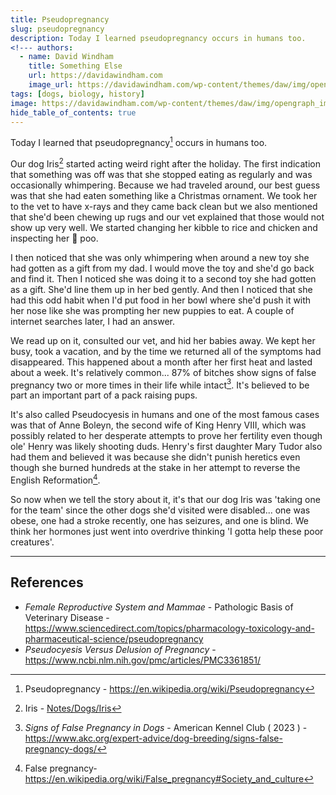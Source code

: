 ```yaml
---
title: Pseudopregnancy
slug: pseudopregnancy
description: Today I learned pseudopregnancy occurs in humans too.
<!--- authors:
  - name: David Windham
    title: Something Else
    url: https://davidawindham.com
    image_url: https://davidawindham.com/wp-content/themes/daw/img/opengraph_image.jpg -->
tags: [dogs, biology, history]
image: https://davidawindham.com/wp-content/themes/daw/img/opengraph_image.jpg
hide_table_of_contents: true
---
```


Today I learned that pseudopregnancy[^1] occurs in humans too.

<!--truncate-->

Our dog Iris[^2] started acting weird right after the holiday. The first indication that something was off was that she stopped eating as regularly and was occasionally whimpering. Because we had traveled around, our best guess was that she had eaten something like a Christmas ornament. We took her to the vet to have x-rays and they came back clean but we also mentioned that she'd been chewing up rugs and our vet explained that those would not show up very well. We started changing her kibble to rice and chicken and inspecting her 💩 poo. 

I then noticed that she was only whimpering when around a new toy she had gotten as a gift from my dad. I would move the toy and she'd go back and find it. Then I noticed she was doing it to a second toy she had gotten as a gift. She'd line them up in her bed gently. And then I noticed that she had this odd habit when I'd put food in her bowl where she'd push it with her nose like she was prompting her new puppies to eat. A couple of internet searches later, I had an answer.

We read up on it, consulted our vet, and hid her babies away. We kept her busy, took a vacation, and by the time we returned all of the symptoms had disappeared. This happened about a month after her first heat and lasted about a week. It's relatively common... 87% of bitches show signs of false pregnancy two or more times in their life while intact[^3]. It's believed to be part an important part of a pack raising pups.

It's also called Pseudocyesis in humans and one of the most famous cases was that of Anne Boleyn, the second wife of King Henry VIII, which was possibly related to her desperate attempts to prove her fertility even though ole' Henry was likely shooting duds. Henry's first daughter Mary Tudor also had them and believed it was because she didn't punish heretics even though she burned hundreds at the stake in her attempt to reverse the English Reformation[^4].

So now when we tell the story about it, it's that our dog Iris was 'taking one for the team' since the other dogs she'd visited were disabled... one was obese, one had a stroke recently, one has seizures, and one is blind. We think her hormones just went into overdrive thinking 'I gotta help these poor creatures'.

---

## References


- _Female Reproductive System and Mammae_ - Pathologic Basis of Veterinary Disease - https://www.sciencedirect.com/topics/pharmacology-toxicology-and-pharmaceutical-science/pseudopregnancy
- _Pseudocyesis Versus Delusion of Pregnancy_ - https://www.ncbi.nlm.nih.gov/pmc/articles/PMC3361851/

[^1]: Pseudopregnancy - https://en.wikipedia.org/wiki/Pseudopregnancy
[^2]: Iris - [Notes/Dogs/Iris](/notes/dogs/iris)
[^3]: _Signs of False Pregnancy in Dogs_ - American Kennel Club ( 2023 ) - https://www.akc.org/expert-advice/dog-breeding/signs-false-pregnancy-dogs/
[^4]: False pregnancy- https://en.wikipedia.org/wiki/False_pregnancy#Society_and_culture